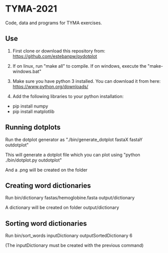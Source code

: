 # TYMA-2021

Code, data and programs for TYMA exercises.

## Use

1. First clone or download this repository from: https://github.com/estebanpw/pydotplot

2. If on linux, run "make all" to compile. If on windows, execute the "make-windows.bat" 

3. Make sure you have python 3 installed. You can download it from here: https://www.python.org/downloads/

4. Add the following libraries to your python installation:
 - pip install numpy
 - pip install matplotlib
 
## Running dotplots

Run the dotplot generator as "./bin/generate_dotplot fastaX fastaY outdotplot"

This will generate a dotplot file which you can plot using "python ./bin/dotplot.py outdotplot"

And a .png will be created on the folder

## Creating word dictionaries

Run bin/dictionary fastas/hemoglobine.fasta output/dictionary

A dictionary will be created on folder output/dictionary

## Sorting word dictionaries

Run bin/sort_words inputDictionary outputSortedDictionary 6

(The inputDictionary must be created with the previous command)


